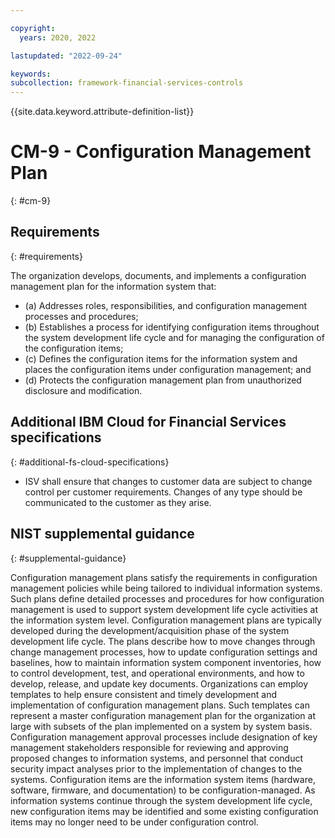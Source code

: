 ```yaml
---

copyright:
  years: 2020, 2022

lastupdated: "2022-09-24"

keywords: 
subcollection: framework-financial-services-controls
---
```


{{site.data.keyword.attribute-definition-list}}

         
# CM-9 - Configuration Management Plan
{: #cm-9}

## Requirements
{: #requirements}

The organization develops, documents, and implements a configuration management plan for the information system that:

- (a) Addresses roles, responsibilities, and configuration management processes and procedures;
- (b) Establishes a process for identifying configuration items throughout the system development life cycle and for managing the configuration of the configuration items;
- (c) Defines the configuration items for the information system and places the configuration items under configuration management; and
- (d) Protects the configuration management plan from unauthorized disclosure and modification.

## Additional IBM Cloud for Financial Services specifications
{: #additional-fs-cloud-specifications}

- ISV shall ensure that changes to customer data are subject to change control per customer requirements.  Changes of any type should be communicated to the customer as they arise.

## NIST supplemental guidance
{: #supplemental-guidance}

Configuration management plans satisfy the requirements in configuration management policies while being tailored to individual information systems. Such plans define detailed processes and procedures for how configuration management is used to support system development life cycle activities at the information system level. Configuration management plans are typically developed during the development/acquisition phase of the system development life cycle. The plans describe how to move changes through change management processes, how to update configuration settings and baselines, how to maintain information system component inventories, how to control development, test, and operational environments, and how to develop, release, and update key documents. Organizations can employ templates to help ensure consistent and timely development and implementation of configuration management plans. Such templates can represent a master configuration management plan for the organization at large with subsets of the plan implemented on a system by system basis. Configuration management approval processes include designation of key management stakeholders responsible for reviewing and approving proposed changes to information systems, and personnel that conduct security impact analyses prior to the implementation of changes to the systems. Configuration items are the information system items (hardware, software, firmware, and documentation) to be configuration-managed. As information systems continue through the system development life cycle, new configuration items may be identified and some existing configuration items may no longer need to be under configuration control.

